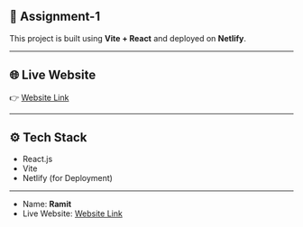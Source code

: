 ## 📄 Assignment-1 

This project is built using **Vite + React** and deployed on **Netlify**.

---

## 🌐 Live Website
👉 [Website Link](https://fanciful-daifuku-d61f50.netlify.app/)

---

## ⚙️ Tech Stack
- React.js
- Vite
- Netlify (for Deployment)

---

- Name: **Ramit**
- Live Website: [Website Link](https://fanciful-daifuku-d61f50.netlify.app/)